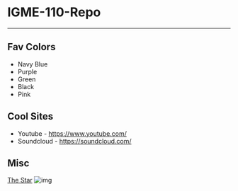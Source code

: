 # IGME-110-Repo

---

## Fav Colors
- Navy Blue
- Purple
- Green
- Black
- Pink

## Cool Sites
- Youtube - https://www.youtube.com/
- Soundcloud - https://soundcloud.com/

## Misc
[The Star](https://souleater.fandom.com/wiki/Black%E2%98%86Star)
![img](https://i.pinimg.com/736x/88/a8/13/88a8135afd22ca8f102e4092ce49415b.jpg)
